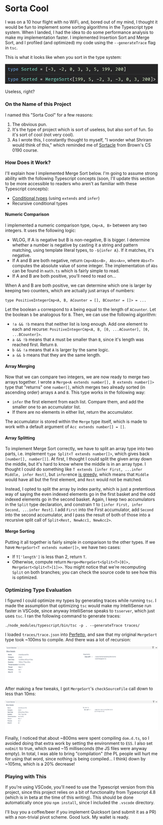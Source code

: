 # Sorta Cool

I was on a 10 hour flight with no WiFi, and, bored out of my mind, I thought it would be fun to implement some sorting algorithms in the Typescript type system. When I landed, I had the idea to do some performance analysis to make my implementation faster. I implemented Insertion Sort and Merge Sort, and I profiled (and optimized) my code using the `--generateTrace` flag in `tsc`.

This is what it looks like when you sort in the type system:

![A MergeSort type which is given a type parameter of an array of 8 integers, and evaluates to a type which is that array but in sorted order](./images/merge_sort.png)

Useless, right?

### On the Name of this Project

I named this "Sorta Cool" for a few reasons:

1. The obvious pun.
2. It's the type of project which is sort of useless, but also sort of fun. So it's sort of cool (not very cool).
3. As I wrote this, I constantly thought to myself, "I wonder what Shriram would think of this," which reminded me of [Sortacle](https://cs.brown.edu/courses/cs019/2019/sortaclesortacle.html) from Brown's CS 0190 course.

### How Does it Work?

I'll explain how I implemented Merge Sort below. I'm going to assume strong ability with the following Typescript concepts (soon, I'll update this section to be more accessible to readers who aren't as familiar with these Typescript concepts):

-   [Conditional types](https://www.typescriptlang.org/docs/handbook/2/conditional-types.html) (using `extends` and `infer`)
-   Recursive conditional types

#### Numeric Comparison

I implemented a numeric comparison type, `Cmp<A, B>` between any two integers. It uses the following logic:

-   WLOG, If A is negative but B is non-negative, B is bigger. I determine whether a number is negative by casting it a string and pattern matching, using template literal types, to `-${infer A}`. If it matches, it's negative.
-   If A and B are both negative, return `Cmp<Abs<B>, Abs<A>>`, where `Abs<T>` computes the absolute value of some integer. The implementation of `Abs` can be found in `math.ts` which is fairly simple to read.
-   If A and B are both positive, you'll need to read on...

When A and B are both positive, we can determine which one is larger by keeping two counters, which are actually just arrays of numbers:

`type PositiveIntegerCmp<A, B, ACounter = [], BCounter = []> = ...`

Let the boolean `a` correspond to `A` being equal to the length of `ACounter`. Let the boolean `b` be analogous for `B`. Then, we can use the following algorithm:

-   `!a && !b` means that neither list is long enough. Add one element to each and recurse: `PositiveIntegerCmp<A, B, [0, ...ACounter], [0, ...BCounter]>`.
-   `a && !b` means that `A` must be smaller than `B`, since it's length was reached first. Return `B`.
-   `b && !a` means that `A` is larger by the same logic.
-   `a && b` means that they are the same length.

#### Array Merging

Now that we can compare two integers, we are now ready to merge two arrays together. I wrote a `Merge<A extends number[], B extends number[]>` type that "returns" one `number[]`, which merges two already sorted (in ascending order) arrays `A` and `B`. This type works in the following way:

-   `infer` the first element from each list. Compare them, and add the smaller one to an accumulator list.
-   If there are no elements in either list, return the accumulator.

The accumulator is stored within the `Merge` type itself, which is made to work with a default argument of `Acc extends number[] = []`.

#### Array Splitting

To implement Merge Sort correctly, we have to split an array type into two parts, i.e. implement `type Split<T extends number[]>`, which gives back `[number[], number[]]`. At first, I thought I could split the given array down the middle, but it's hard to know where the middle is in an array type. I thought I could do something like `T extends [infer First, ...infer Middle, infer Rest]`, but `infer`ence [is greedy](https://github.com/microsoft/TypeScript/issues/46124#issuecomment-930388594), which means that `Middle` would have all but the first element, and `Rest` would not be matched.

Instead, I opted to split the array by index parity, which is just a pretentious way of saying the even indexed elements go in the first basket and the odd indexed elements go in the second basket. Again, I keep two accumulators in the `Split` type declaration, and constrain `T` to `[infer First, infer Second, ...infer Rest]`. I add `First` into the First accumulator, add `Second` into the second accumulator, and I pass the result of both of those into a recursive split call of `Split<Rest, NewAcc1, NewAcc2>`.

#### Merge Sorting

Putting it all together is fairly simple in comparison to the other types. If we have `MergeSort<T extends number[]>`, we have two cases:

-   If `T['length']` is less than 2, return `T`.
-   Otherwise, compute return `Merge<MergeSort<Split<T>[0]>, MergeSort<Split<T>[1]>>`. You might notice that we're recomputing `Split` on both branches; you can check the source code to see how this is optimized.

### Optimizing Type Evaluation

I figured I could optimize my types by generating traces while running `tsc`. I made the assumption that optimizing `tsc` would make my IntelliSense run faster in VSCode, since anyway IntelliSense speaks to `tsserver`, which just uses `tsc`. I ran the following command to generate traces:

```
./node_modules/typescript/bin/tsc -p . --generateTrace traces/
```

I loaded `traces/trace.json` into [Perfetto](https://ui.perfetto.dev/), and saw that my original `MergeSort` type took ~100ms to compile. And there was a lot of recursion:

![Screenshot from the Perfetto UI showing that the MergeSort file takes 100ms to evaluate, and has too many recursive calls relating to type inference](./images/slow_mergesort.png)

After making a few tweaks, I got `MergeSort`'s `checkSourceFile` call down to less than 10ms:

![Screenshot from the Perfetto UI showing that the MergeSort file takes 9ms to evaluate](./images/fast_mergesort.png)

Finally, I noticed that about ~800ms were spent compiling `dom.d.ts`, so I avoided doing that extra work by setting the environment to `ES5`. I also set `noEmit` to true, which saved ~15 milliseconds (the JS files were anyway empty). In total, I was able to bring "compilation" (the PL people will hurt me for using that word, since nothing is being compiled... I think) down by ~105ms, which is a 20% decrease!

### Playing with This

If you're using VSCode, you'll need to use the Typescript version from this project, since this project relies on a bit of functionality from Typescript 4.8 (which is in beta at the time of this writing). This should be done automatically once you `npm install`, since I included the `.vscode` directory.

I'll buy you a coffee/beer if you implement Quicksort (and submit it as a PR) with a non-trivial pivot scheme. Good luck. My wallet is ready.
